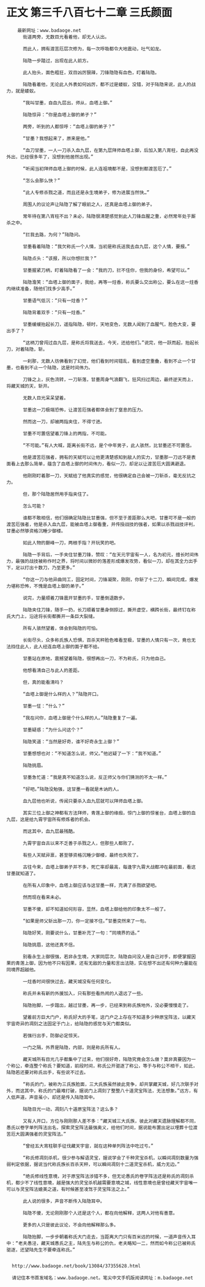 # 正文 第三千八百七十二章 三氏颜面
        最新网址：www.badaoge.net
          街道两旁，无数目光看着他，却无人认出。
      
          而此人，拥有渡苦厄层次修为，每一次呼吸都令大地震动，吐气如龙。
      
          陆隐一步踏过，出现在此人前方。
      
          此人抬头，面色粗狂，双目凶厉狠辣，刀锋隐隐有血色，盯着陆隐。
      
          陆隐看着他，无论此人外表如何凶厉，都不过是蝼蚁，没错，对于陆隐来说，此人的战力，就是蝼蚁。
      
          “我叫甘墨，自血九层出，师从，血塔上御。”
      
          陆隐惊异：“你是血塔上御的弟子？”
      
          两旁，听到的人都惊呼：“血塔上御的弟子？”
      
          “甘墨？我想起来了，原来是他。”
      
          “血刀甘墨，一人一刀杀入血九层，在第九层拜师血塔上御，后加入第八宵柱，自此再没外出，已经很多年了，没想到他居然出现。”
      
          “听闻当初拜师血塔上御的时候，此人连祖境都不是，没想到都渡苦厄了。”
      
          “怎么会那么快？”
      
          “此人专修杀戮之道，而且还是永生境弟子，修为进展当然快…”
      
          周围人的议论声让陆隐了解了眼前之人，还真是血塔上御的弟子。
      
          常年待在第八宵柱不出？未必，陆隐很清楚感觉到此人刀锋血腥之重，必然常年处于厮杀之中。
      
          “拦我去路，为何？”陆隐问。
      
          甘墨看着陆隐：“我欠称氏一个人情，当初是称氏送我去血九层，这个人情，要报。”
      
          陆隐点头：“该报，所以你想拦我？”
      
          甘墨握紧刀柄，盯着陆隐看了一会：“我的刀，拦不住你，但我的身份，希望可以。”
      
          陆隐澹笑：“血塔上御的面子，我给，再等一炷香，称氏要么交出称公，要么在这一炷香内继续准备，随他们找多少高手。”
      
          甘墨语气低沉：“只有一炷香？”
      
          陆隐背着双手：“只有一炷香。”
      
          甘墨缓缓抬起长刀，遥指陆隐，顿时，天地变色，无数人闻到了血腥气，脸色大变，要出手了？
      
          “这柄刀曾闯过血九层，是称氏将我送去，今天，还给他们。”说完，他一跃而起，抬起长刀，对着陆隐，斩。
      
          一刹那，无数人彷佛看到了幻觉，他们看到时间错乱，看到虚空重叠，看到不止一个甘墨，也看到不止一个陆隐，这是时间伟力。
      
          刀锋之上，灰色流转，一刀斩落，甘墨周身气浪翻飞，狂风扫过周边，最终逆天而上，将藏天城的天，斩开。
      
          无数人目光呆呆望着。
      
          甘墨这一刀极端恐怖，让渡苦厄强者都体会到了窒息的压力。
      
          然而这一刀，却被两指夹住，不得寸进。
      
          甘墨不可置信望着刀锋上的两指，不可能。
      
          “不可能。”有人大喊，距离长街不远，是个中年男子，此人骇然，比甘墨还不可置信。
      
          他是渡苦厄强者，拥有的天赋可以让他更清楚感知到敌人的实力，甘墨那一刀远不是表面看上去那么简单，蕴含了血塔上御的时间伟力，看似一刀，却足以让渡苦厄大圆满避退。
      
          他刚刚盯着那一刀，天赋给了他真实的感觉，他很确定自己会被一刀斩杀，毫无反抗之力。
      
          但，那个陆隐居然用手指夹住了。
      
          怎么可能？
      
          谁都不敢相信，他们很确定陆隐比甘墨强，但不至于差距那么大吧，甘墨可不是一般的渡苦厄强者，他是杀入血九层，能被血塔上御看重，并传授战技的强者，如果以杀戮战技评判，甘墨必然够资格沉睡少御楼。
      
          如此人物的巅峰一刀，两根手指？开玩笑的吧。
      
          陆隐一手背后，一手夹住甘墨刀锋，赞叹：“在天元宇宙有一人，名为初元，擅长时间伟力，最强的战技被称作时之界，将时间以微妙的落差形成爆发攻势，看似一刀，却在其全力出手下，足以打出十数刀，乃至更多。”
      
          “你这一刀与他异曲同工，固定时间，刀锋凝聚，刚刚，你斩了十二刀，瞬间完成，爆发力堪称恐怖，不愧是血塔上御的弟子。”
      
          说完，力量顺着刀锋震开甘墨的手，甘墨倒退数步。
      
          陆隐夹住刀锋，随手一扔，长刀顺着甘墨身侧掠过，撕开虚空，横跨长街，最终钉在称氏大门上，沿途将长街都撕开一条巨大裂缝。
      
          所有人骇然望着，体会到陆隐的可怕。
      
          长街尽头，众多称氏族人恐惧，百杀天秤脸色难看至极，甘墨的人情只有一次，竟也无法挡住此人，此人经连血塔上御的面子都不给。
      
          甘墨站在原地，震撼望着陆隐，很想再出一刀，不为称氏，只为他自己。
      
          他想看清自己与此人的差距。
      
          但，真的能看清吗？
      
          “血塔上御是什么样的人？”陆隐开口。
      
          甘墨一怔：“什么？”
      
          “我在问你，血塔上御是个什么样的人。”陆隐重复了一遍。
      
          甘墨疑惑：“为什么问这个？”
      
          陆隐笑道：“当然是好奇，谁不好奇永生上御？”
      
          甘墨想想也对：“不知道怎么说，师父。”他迟疑了一下：“我不知道。”
      
          陆隐挑眉。
      
          甘墨急忙道：“我是真不知道怎么说，反正师父与你们猜测的不太一样。”
      
          “好吧。”陆隐没勉强，这甘墨一看就是木讷的人。
      
          血九层他也听说，传闻只要杀入血九层就可以拜师血塔上御。
      
          其实三位上御之神都有方法拜师，青莲上御的缘痂，惊门上御的惊雀台，血塔上御的血九层，这是给九霄宇宙所有修炼者的机会。
      
          而这其中，血九层最残酷。
      
          九霄宇宙自古以来不乏善于杀戮之人，但那些人都败了。
      
          有些人天赋异禀，甚至够资格沉睡少御楼，最终也失败了。
      
          古往今来，血塔上御弟子并不多，死亡率却最高，每逢宇九霄大战都冲在最前面，看这甘墨就知道了。
      
          在所有人印象中，血塔上御应该与这甘墨一样，充满了杀戮欲望吧。
      
          然而现在看来未必。
      
          甘墨不傻，却不知道如何形容，显然，血塔上御给他的印象太不一般了。
      
          “如果是师父斩出那一刀，你一定接不住。”甘墨突然来了一句。
      
          陆隐好笑，刚要说什么，甘墨补充了一句：“同境界的话。”
      
          陆隐挑眉，这他还真不信。
      
          别看永生上御很强，若非永生境，大家同层次，陆隐自问没人是自己对手，即便掌握因果的青莲上御，因为他不只有因果，还有无敌的力量和言出法随，实在想不出还有何种力量能在同境界超越他。
      
          一炷香时间很快过去，藏天城没有任何变化。
      
          称氏并未有新的外援加入，只有那些看热闹的人退远了一些。
      
          陆隐抬脚，一步踏出，越过甘墨，再一步，已经来到称氏族地外，没必要慢慢走了。
      
          望着前方巨大门户，称氏好大的手笔，这门户之上存在不知道多少种原宝阵法，以藏天宇宙奇异的凋刻之法固定于门上，给陆隐的感觉与天门都类似。
      
          若强行出手，防御必定惊天。
      
          一门之隔，外界是陆隐，内部，则是称氏所有人。
      
          藏天城所有目光几乎都集中了过来，他们很好奇，陆隐究竟会怎么做？莫非真要因为一个称公，牵连整个称氏？要知道，前段时间，称氏公开驱逐了称公，等于与称公不相干，如此，陆隐若还要对称氏出手，有些说不过去。
      
          “称氏的门，被称为三氏族脸面，三大氏族虽然彼此竞争，却共掌藏天城，好几次联手对外，而这其中，称氏的门最难打破，据说门上凋刻了整整八十道灵宝阵法，无法想象。”远方，有人低声道，声音虽小，却还是传入陆隐耳中。
      
          陆隐目光一动，凋刻八十道原宝阵法？这么多？
      
          又有人开口，方位与刚刚那人差不多：“藏天城三大氏族，彼此对藏天遗脉理解都不同，愚氏以卷字单列阵法出名，探索灵宝阵法最强奥义，给他们时间，据说能布置出足以埋葬十位渡苦厄大圆满强者的灵宝阵法。”
      
          “曾经五大宵柱联手征伐藏天宇宙，就在这种单列阵法中吃过亏。”
      
          “称氏修凋刻杀机，很少参与解语灵宝，据说学会了千种灵宝杀机，以瞬间凋刻数量为强弱判定依据，据说当代称氏族长百杀天秤，可以瞬间凋刻十二道灵宝杀机，威力无边。”
      
          “绝氏修线性意境，对于原宝阵法涉猎不多，但无论愚氏的卷字阵法还是称氏的凋刻杀机，都少不了线性意境，越是强大的灵宝杀机越需要意境之城，线性意境也是曾经藏天宇宙唯一可以与灵宝阵法媲美之道，有时候甚至凌驾于灵宝阵法之上。”
      
          此人说的很多，声音不断传入陆隐耳中。
      
          陆隐不傻，无论刚刚那个人还是这个人，都在向他解释，这两人对他有善意。
      
          更多的人只是彼此议论，不会向他解释那么多。
      
          陆隐抬脚，一步步朝着称氏大门走去，当距离大门只有百米远的时候，一道声音传入耳中：“老夫愚泾，藏天城愚氏之主，陆先生与称公的仇，老夫略知一二，然而如今称公已被称氏驱逐，还望陆先生不要牵连称氏。”
      
      
      http://www.badaoge.net/book/13084/37355628.html
      
      请记住本书首发域名：www.badaoge.net。笔尖中文手机版阅读网址：m.badaoge.net